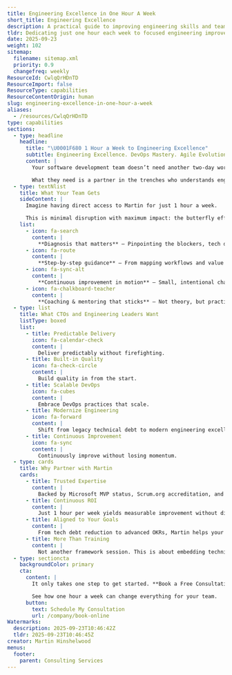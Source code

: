 ```yaml
---
title: Engineering Excellence in One Hour A Week
short_title: Engineering Excellence
description: A practical guide to improving engineering skills and team performance with focused, one-hour weekly sessions for continuous learning and growth.
tldr: Dedicating just one hour each week to focused engineering improvement can lead to significant gains in code quality, team collaboration, and technical skills. Regular, small investments in learning and process refinement help teams deliver better software and adapt more quickly to change. Managers should schedule and protect this time to build a culture of continuous improvement.
date: 2025-09-23
weight: 102
sitemap:
  filename: sitemap.xml
  priority: 0.9
  changefreq: weekly
ResourceId: CwlqQrHDnTD
ResourceImport: false
ResourceType: capabilities
ResourceContentOrigin: human
slug: engineering-excellence-in-one-hour-a-week
aliases:
  - /resources/CwlqQrHDnTD
type: capabilities
sections:
  - type: headline
    headline:
      title: "\U0001F680 1 Hour a Week to Engineering Excellence"
      subtitle: Engineering Excellence. DevOps Mastery. Agile Evolution.
      content: |
        Your software development team doesn’t need another two-day workshop that gets forgotten by Monday morning.

        What they need is a partner in the trenches who understands engineering, DevOps, and team dynamics, and who helps them eliminate bad practices, remove bottlenecks, and build momentum.
  - type: textNlist
    title: What Your Team Gets
    sideContent: |
      Imagine having direct access to Martin for just 1 hour a week.

      This is minimal disruption with maximum impact: the butterfly effect of technical leadership.
    list:
      - icon: fa-search
        content: |
          **Diagnosis that matters** – Pinpointing the blockers, tech debt, and poor practices holding your team back.
      - icon: fa-route
        content: |
          **Step‑by‑step guidance** – From mapping workflows and value streams to embedding CI/CD, DevOps practices, and engineering discipline.
      - icon: fa-sync-alt
        content: |
          **Continuous improvement in motion** – Small, intentional changes every week that compound into major performance gains.
      - icon: fa-chalkboard-teacher
        content: |
          **Coaching & mentoring that sticks** – Not theory, but practical solutions tailored to your environment, your team, your tools.
  - type: list
    title: What CTOs and Engineering Leaders Want
    listType: boxed
    list:
      - title: Predictable Delivery
        icon: fa-calendar-check
        content: |
          Deliver predictably without firefighting.
      - title: Built‑in Quality
        icon: fa-check-circle
        content: |
          Build quality in from the start.
      - title: Scalable DevOps
        icon: fa-cubes
        content: |
          Embrace DevOps practices that scale.
      - title: Modernize Engineering
        icon: fa-forward
        content: |
          Shift from legacy technical debt to modern engineering excellence.
      - title: Continuous Improvement
        icon: fa-sync
        content: |
          Continuously improve without losing momentum.
  - type: cards
    title: Why Partner with Martin
    cards:
      - title: Trusted Expertise
        content: |
          Backed by Microsoft MVP status, Scrum.org accreditation, and 20+ years of engineering excellence.
      - title: Continuous ROI
        content: |
          Just 1 hour per week yields measurable improvement without disrupting your delivery.
      - title: Aligned to Your Goals
        content: |
          From tech debt reduction to advanced OKRs, Martin helps your team design outcomes that matter.
      - title: More Than Training
        content: |
          Not another framework session. This is about embedding technical leadership.
  - type: sectioncta
    backgroundColor: primary
    cta:
      content: |
        It only takes one step to get started. **Book a Free Consultation with Martin Hinshelwood today.**

        See how one hour a week can change everything for your team.
      button:
        text: Schedule My Consultation
        url: /company/book-online
Watermarks:
  description: 2025-09-23T10:46:42Z
  tldr: 2025-09-23T10:46:45Z
creator: Martin Hinshelwood
menus:
  footer:
    parent: Consulting Services
---
```

